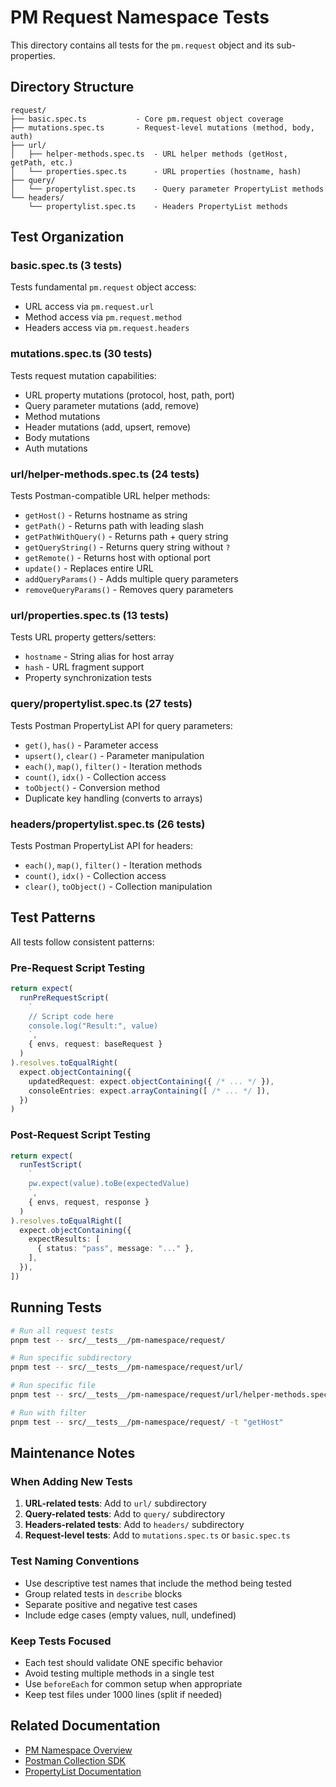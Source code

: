 # PM Request Namespace Tests

This directory contains all tests for the `pm.request` object and its sub-properties.

## Directory Structure

```
request/
├── basic.spec.ts           - Core pm.request object coverage
├── mutations.spec.ts       - Request-level mutations (method, body, auth)
├── url/
│   ├── helper-methods.spec.ts  - URL helper methods (getHost, getPath, etc.)
│   └── properties.spec.ts      - URL properties (hostname, hash)
├── query/
│   └── propertylist.spec.ts    - Query parameter PropertyList methods
└── headers/
    └── propertylist.spec.ts    - Headers PropertyList methods
```

## Test Organization

### **basic.spec.ts** (3 tests)
Tests fundamental `pm.request` object access:
- URL access via `pm.request.url`
- Method access via `pm.request.method`
- Headers access via `pm.request.headers`

### **mutations.spec.ts** (30 tests)
Tests request mutation capabilities:
- URL property mutations (protocol, host, path, port)
- Query parameter mutations (add, remove)
- Method mutations
- Header mutations (add, upsert, remove)
- Body mutations
- Auth mutations

### **url/helper-methods.spec.ts** (24 tests)
Tests Postman-compatible URL helper methods:
- `getHost()` - Returns hostname as string
- `getPath()` - Returns path with leading slash
- `getPathWithQuery()` - Returns path + query string
- `getQueryString()` - Returns query string without `?`
- `getRemote()` - Returns host with optional port
- `update()` - Replaces entire URL
- `addQueryParams()` - Adds multiple query parameters
- `removeQueryParams()` - Removes query parameters

### **url/properties.spec.ts** (13 tests)
Tests URL property getters/setters:
- `hostname` - String alias for host array
- `hash` - URL fragment support
- Property synchronization tests

### **query/propertylist.spec.ts** (27 tests)
Tests Postman PropertyList API for query parameters:
- `get()`, `has()` - Parameter access
- `upsert()`, `clear()` - Parameter manipulation
- `each()`, `map()`, `filter()` - Iteration methods
- `count()`, `idx()` - Collection access
- `toObject()` - Conversion method
- Duplicate key handling (converts to arrays)

### **headers/propertylist.spec.ts** (26 tests)
Tests Postman PropertyList API for headers:
- `each()`, `map()`, `filter()` - Iteration methods
- `count()`, `idx()` - Collection access
- `clear()`, `toObject()` - Collection manipulation

## Test Patterns

All tests follow consistent patterns:

### Pre-Request Script Testing
```typescript
return expect(
  runPreRequestScript(
    `
    // Script code here
    console.log("Result:", value)
    `,
    { envs, request: baseRequest }
  )
).resolves.toEqualRight(
  expect.objectContaining({
    updatedRequest: expect.objectContaining({ /* ... */ }),
    consoleEntries: expect.arrayContaining([ /* ... */ ]),
  })
)
```

### Post-Request Script Testing
```typescript
return expect(
  runTestScript(
    `
    pw.expect(value).toBe(expectedValue)
    `,
    { envs, request, response }
  )
).resolves.toEqualRight([
  expect.objectContaining({
    expectResults: [
      { status: "pass", message: "..." },
    ],
  }),
])
```

## Running Tests

```bash
# Run all request tests
pnpm test -- src/__tests__/pm-namespace/request/

# Run specific subdirectory
pnpm test -- src/__tests__/pm-namespace/request/url/

# Run specific file
pnpm test -- src/__tests__/pm-namespace/request/url/helper-methods.spec.ts

# Run with filter
pnpm test -- src/__tests__/pm-namespace/request/ -t "getHost"
```

## Maintenance Notes

### When Adding New Tests

1. **URL-related tests**: Add to `url/` subdirectory
2. **Query-related tests**: Add to `query/` subdirectory
3. **Headers-related tests**: Add to `headers/` subdirectory
4. **Request-level tests**: Add to `mutations.spec.ts` or `basic.spec.ts`

### Test Naming Conventions

- Use descriptive test names that include the method being tested
- Group related tests in `describe` blocks
- Separate positive and negative test cases
- Include edge cases (empty values, null, undefined)

### Keep Tests Focused

- Each test should validate ONE specific behavior
- Avoid testing multiple methods in a single test
- Use `beforeEach` for common setup when appropriate
- Keep test files under 1000 lines (split if needed)

## Related Documentation

- [PM Namespace Overview](../README.md)
- [Postman Collection SDK](https://www.postmanlabs.com/postman-collection/)
- [PropertyList Documentation](https://www.postmanlabs.com/postman-collection/PropertyList.html)
